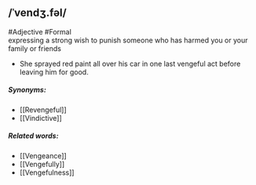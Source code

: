 ## /ˈvendʒ.fəl/ 
#Adjective #Formal  
expressing a strong wish to punish someone who has harmed you or your family or friends

- She sprayed red paint all over his car in one last vengeful act before leaving him for good.

##### Synonyms:
- [[Revengeful]]
- [[Vindictive]]

##### Related words:
- [[Vengeance]]
- [[Vengefully]]
- [[Vengefulness]]